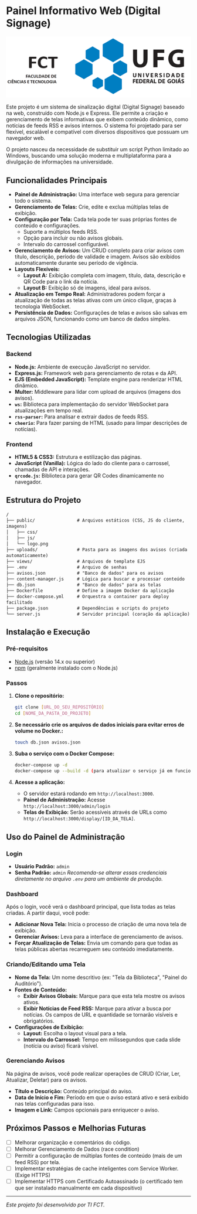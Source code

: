 # Painel Informativo Web (Digital Signage)

![Logo](public/logo.png)

Este projeto é um sistema de sinalização digital (Digital Signage) baseado na web, construído com Node.js e Express. Ele permite a criação e gerenciamento de telas informativas que exibem conteúdo dinâmico, como notícias de feeds RSS e avisos internos. O sistema foi projetado para ser flexível, escalável e compatível com diversos dispositivos que possuam um navegador web.

O projeto nasceu da necessidade de substituir um script Python limitado ao Windows, buscando uma solução moderna e multiplataforma para a divulgação de informações na universidade.

## Funcionalidades Principais

- **Painel de Administração:** Uma interface web segura para gerenciar todo o sistema.
- **Gerenciamento de Telas:** Crie, edite e exclua múltiplas telas de exibição.
- **Configuração por Tela:** Cada tela pode ter suas próprias fontes de conteúdo e configurações.
  - Suporte a múltiplos feeds RSS.
  - Opção para incluir ou não avisos globais.
  - Intervalo do carrossel configurável.
- **Gerenciamento de Avisos:** Um CRUD completo para criar avisos com título, descrição, período de validade e imagem. Avisos são exibidos automaticamente durante seu período de vigência.
- **Layouts Flexíveis:**
  - **Layout A:** Exibição completa com imagem, título, data, descrição e QR Code para o link da notícia.
  - **Layout B:** Exibição só de imagens, ideal para avisos.
- **Atualização em Tempo Real:** Administradores podem forçar a atualização de todas as telas ativas com um único clique, graças à tecnologia WebSocket.
- **Persistência de Dados:** Configurações de telas e avisos são salvas em arquivos JSON, funcionando como um banco de dados simples.

## Tecnologias Utilizadas

### Backend
- **Node.js:** Ambiente de execução JavaScript no servidor.
- **Express.js:** Framework web para gerenciamento de rotas e da API.
- **EJS (Embedded JavaScript):** Template engine para renderizar HTML dinâmico.
- **Multer:** Middleware para lidar com upload de arquivos (imagens dos avisos).
- **`ws`:** Biblioteca para implementação do servidor WebSocket para atualizações em tempo real.
- **`rss-parser`:** Para analisar e extrair dados de feeds RSS.
- **`cheerio`:** Para fazer parsing de HTML (usado para limpar descrições de notícias).

### Frontend
- **HTML5 & CSS3:** Estrutura e estilização das páginas.
- **JavaScript (Vanilla):** Lógica do lado do cliente para o carrossel, chamadas de API e interações.
- **`qrcode.js`:** Biblioteca para gerar QR Codes dinamicamente no navegador.

## Estrutura do Projeto

```
/
├── public/                # Arquivos estáticos (CSS, JS do cliente, imagens)
│   ├── css/
│   ├── js/
│   └── logo.png
├── uploads/               # Pasta para as imagens dos avisos (criada automaticamente)
├── views/                 # Arquivos de template EJS
├── .env                   # Arquivo de senhas
├── avisos.json            # "Banco de dados" para os avisos
├── content-manager.js     # Lógica para buscar e processar conteúdo
├── db.json                # "Banco de dados" para as telas
├── Dockerfile             # Define a imagem Docker da aplicação
├── docker-compose.yml     # Orquestra o container para deploy facilitado
├── package.json           # Dependências e scripts do projeto
└── server.js              # Servidor principal (coração da aplicação)

```

## Instalação e Execução

### Pré-requisitos
- [Node.js](https://nodejs.org/) (versão 14.x ou superior)
- [npm](https://www.npmjs.com/) (geralmente instalado com o Node.js)

### Passos

1.  **Clone o repositório:**
    ```bash
    git clone [URL_DO_SEU_REPOSITÓRIO]
    cd [NOME_DA_PASTA_DO_PROJETO]
    ```

2.  **Se necessário crie os arquivos de dados iniciais para evitar erros de volume no Docker.:**
    ```bash
    touch db.json avisos.json
    ```

3.  **Suba o serviço com o Docker Compose:**
    ```bash
    docker-compose up -d
    docker-compose up --build -d (para atualizar o serviço já em funcionamento, lembre-se de copiar as pastas uploads e arquivos json e .env)
    ```

4.  **Acesse a aplicação:**
    - O servidor estará rodando em `http://localhost:3000`.
    - **Painel de Administração:** Acesse `http://localhost:3000/admin/login`
    - **Telas de Exibição:** Serão acessíveis através de URLs como `http://localhost:3000/display/[ID_DA_TELA]`.

## Uso do Painel de Administração

### Login
- **Usuário Padrão:** `admin`
- **Senha Padrão:** `admin`
*Recomenda-se alterar essas credenciais diretamente no arquivo `.env` para um ambiente de produção.*

### Dashboard
Após o login, você verá o dashboard principal, que lista todas as telas criadas. A partir daqui, você pode:
- **Adicionar Nova Tela:** Inicia o processo de criação de uma nova tela de exibição.
- **Gerenciar Avisos:** Leva para a interface de gerenciamento de avisos.
- **Forçar Atualização de Telas:** Envia um comando para que todas as telas públicas abertas recarreguem seu conteúdo imediatamente.

### Criando/Editando uma Tela
- **Nome da Tela:** Um nome descritivo (ex: "Tela da Biblioteca", "Painel do Auditório").
- **Fontes de Conteúdo:**
  - **Exibir Avisos Globais:** Marque para que esta tela mostre os avisos ativos.
  - **Exibir Notícias de Feed RSS:** Marque para ativar a busca por notícias. Os campos de URL e quantidade se tornarão visíveis e obrigatórios.
- **Configurações de Exibição:**
  - **Layout:** Escolha o layout visual para a tela.
  - **Intervalo do Carrossel:** Tempo em milissegundos que cada slide (notícia ou aviso) ficará visível.

### Gerenciando Avisos
Na página de avisos, você pode realizar operações de CRUD (Criar, Ler, Atualizar, Deletar) para os avisos.
- **Título e Descrição:** Conteúdo principal do aviso.
- **Data de Início e Fim:** Período em que o aviso estará ativo e será exibido nas telas configuradas para isso.
- **Imagem e Link:** Campos opcionais para enriquecer o aviso.

## Próximos Passos e Melhorias Futuras

- [ ] Melhorar organização e comentários do código.
- [ ] Melhorar Gerenciamento de Dados (race condition)
- [ ] Permitir a configuração de múltiplas fontes de conteúdo (mais de um feed RSS) por tela.
- [ ] Implementar estratégias de cache inteligentes com Service Worker. (Exige HTTPS)
- [ ] Implementar HTTPS com Certificado Autoassinado (o certificado tem que ser instalado manualmente em cada dispositivo)
---

*Este projeto foi desenvolvido por TI FCT.*
